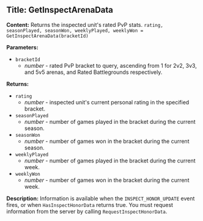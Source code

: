 ## Title: GetInspectArenaData

**Content:**
Returns the inspected unit's rated PvP stats.
`rating, seasonPlayed, seasonWon, weeklyPlayed, weeklyWon = GetInspectArenaData(bracketId)`

**Parameters:**
- `bracketId`
  - *number* - rated PvP bracket to query, ascending from 1 for 2v2, 3v3, and 5v5 arenas, and Rated Battlegrounds respectively.

**Returns:**
- `rating`
  - *number* - inspected unit's current personal rating in the specified bracket.
- `seasonPlayed`
  - *number* - number of games played in the bracket during the current season.
- `seasonWon`
  - *number* - number of games won in the bracket during the current season.
- `weeklyPlayed`
  - *number* - number of games played in the bracket during the current week.
- `weeklyWon`
  - *number* - number of games won in the bracket during the current week.

**Description:**
Information is available when the `INSPECT_HONOR_UPDATE` event fires, or when `HasInspectHonorData` returns true.
You must request information from the server by calling `RequestInspectHonorData`.
